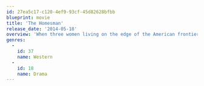 ```yaml
---
id: 27ea5c17-c120-4ef9-93cf-45d82628bfbb
blueprint: movie
title: 'The Homesman'
release_date: '2014-05-18'
overview: 'When three women living on the edge of the American frontier are driven mad by harsh pioneer life, the task of saving them falls to the pious, independent-minded Mary Bee Cuddy. Transporting the women by covered wagon to Iowa, she soon realizes just how daunting the journey will be, and employs a low-life drifter, George Briggs, to join her. The unlikely pair and the three women head east, where a waiting minister and his wife have offered to take the women in. But the group first must traverse the harsh Nebraska Territories marked by stark beauty, psychological peril and constant threat.'
genres:
  -
    id: 37
    name: Western
  -
    id: 18
    name: Drama
---
```

